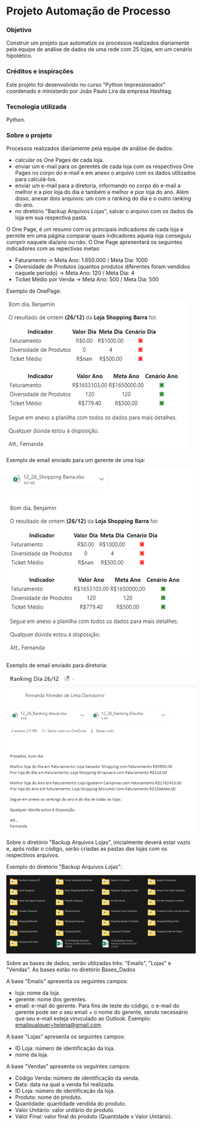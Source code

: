 # Projeto Automação de Processo

### Objetivo
Construir um projeto que automatize os processos realizados diariamente pela equipe de análise de dados de uma rede com 25 lojas, em um cenário hipotético.

### Créditos e inspirações
Este projeto foi desenvolvido no curso "Python Impressionador" coordenado e ministardo por João Paulo Lira da empresa Hashtag.

### Tecnologia utilizada
Python.

### Sobre o projeto
Processos realizados diariamente pela equipe de análise de dados:
- calcular os One Pages de cada loja.
- enviar um e-mail para os gerentes de cada loja com os respectivos One Pages no corpo do e-mail e em anexo o arquivo com os dados utilizados para calculá-los.
- enviar um e-mail para a diretoria, informando no corpo do e-mail a melhor e a pior loja do dia e também a melhor e pior loja do ano. Além disso, anexar dois arquivos: um com o ranking do dia e o outro ranking do ano.
- no diretório "Backup Arquivos Lojas", salvar o arquivo com os dados da loja em sua respectiva pasta.

O One Page, é um resumo com os principais indicadores de cada loja e permite em uma página comparar quais indicadores aquela loja conseguiu cumprir naquele dia/ano ou não. O One Page apresentará os seguintes indicadores com as repectivas metas:

- Faturamento -> Meta Ano: 1.650.000 / Meta Dia: 1000
- Diversidade de Produtos (quantos produtos diferentes foram vendidos naquele período) -> Meta Ano: 120 / Meta Dia: 4
- Ticket Médio por Venda -> Meta Ano: 500 / Meta Dia: 500

Exemplo de OnePage:

![onepage_2](https://github.com/FernandaDamaceno/Imagens/blob/f222ea5f86d5a123f712e27a424dd9d9aa771277/Automacao_Processos/onepage_2.png)

Exemplo de email enviado para um gerente de uma loja:

![emailgerente](https://github.com/FernandaDamaceno/Imagens/blob/f222ea5f86d5a123f712e27a424dd9d9aa771277/Automacao_Processos/emailgerente.png)

Exemplo de email enviado para diretoria:

![emaildiretoria](https://github.com/FernandaDamaceno/Imagens/blob/f222ea5f86d5a123f712e27a424dd9d9aa771277/Automacao_Processos/emaildiretoria.png)

Sobre o diretório "Backup Arquivos Lojas", inicialmente deverá estar vazio e, após rodar o código, serão criadas as pastas das lojas com os respectivos arquivos.

Exemplo do diretório "Backup Arquivos Lojas":

![diretorio_backup](https://github.com/FernandaDamaceno/Imagens/blob/45fb0a5e70271d0266ba7515d5755d4725f2906d/Automacao_Processos/diretorio_backup.png)



Sobre as bases de dados, serão utilizadas três: "Emails", "Lojas" e "Vendas". As bases estão no diretório Bases_Dados

A base "Emails"  apresenta os seguintes campos:
- loja: nome da loja.
- gerente: nome dos gerentes.
- email: e-mail do gerente. Para fins de teste do código, o e-mail do gerente pode ser o seu email + o nome do gerente, sendo necessário que seu e-mail esteja vinvculado ao Outlook. Exemplo: emailqualquer+helena@gmail.com.

A base "Lojas"  apresenta os seguintes campos:
- ID Loja: número de identificação da loja.
- nome da loja.

A base "Vendas"  apresenta os seguintes campos:
- Código Venda: número de identificação da venda.
- Data: data na qual a venda foi realizada.
- ID Loja: número de identificação da loja.
- Produto: nome do produto.
- Quantidade: quantidade vendida do produto.
- Valor Unitário: valor unitário do produto.
- Valor Final: valor final do produto (Quantidade x Valor Unitário).
